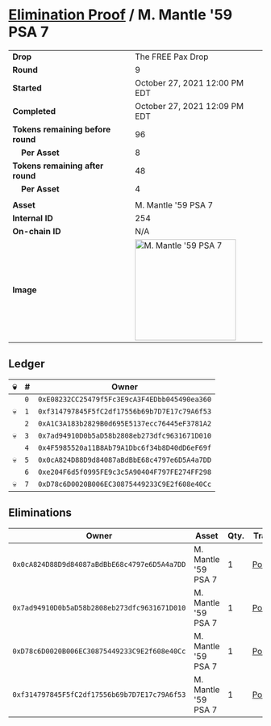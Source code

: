 # [Elimination Proof](./readme.md) / M. Mantle &#039;59 PSA 7

|||
|---|---|
| **Drop** | The FREE Pax Drop |
| **Round** | 9 |
| **Started** | October 27, 2021 12:00 PM EDT |
| **Completed** | October 27, 2021 12:09 PM EDT |
| **Tokens remaining before round** | 96 |
| **&nbsp;&nbsp;&nbsp;&nbsp;Per Asset** | 8 |
| **Tokens remaining after round** | 48 |
| **&nbsp;&nbsp;&nbsp;&nbsp;Per Asset** | 4 |
| | |
| **Asset** | M. Mantle &#039;59 PSA 7 |
| **Internal ID** | 254 |
| **On-chain ID** | N/A |
| **Image** | <img src="https://tcdn.blokpax.com/94aa4804-2e2c-4fe2-87c3-5e5505943cd9/282e4c48f373464812d9b17f1ddea9ee6feb72088aed819510eec2c1959507c9.jpg" height="200" alt="M. Mantle &#039;59 PSA 7" /> |

## Ledger

| 💀 | # | Owner |
| --- | --- | --- |
|  | `0` | `0xE08232CC25479f5Fc3E9cA3F4EDbb045490ea360` |
| 💀 | `1` | `0xf314797845F5fC2df17556b69b7D7E17c79A6f53` |
|  | `2` | `0xA1C3A183b2829B0d695E5137ecc76445eF3781A2` |
| 💀 | `3` | `0x7ad94910D0b5aD58b2808eb273dfc9631671D010` |
|  | `4` | `0x4F5985520a11B8Ab79A1Dbc6f34b8D40dD6eF69f` |
| 💀 | `5` | `0x0cA824D88D9d84087aBdBbE68c4797e6D5A4a7DD` |
|  | `6` | `0xe204F6d5f0995FE9c3c5A90404F797FE274FF298` |
| 💀 | `7` | `0xD78c6D0020B006EC30875449233C9E2f608e40Cc` |


## Eliminations

| Owner | Asset | Qty. | Transaction |
| --- | --- | --- | --- |
| `0x0cA824D88D9d84087aBdBbE68c4797e6D5A4a7DD` | M. Mantle '59 PSA 7 | 1 | [Polygonscan](https://polygonscan.com/tx/0x699bca6ef2550baf3c9ad6f86604861d8989969b026564b7f52558a85fc523b0) |
| `0x7ad94910D0b5aD58b2808eb273dfc9631671D010` | M. Mantle '59 PSA 7 | 1 | [Polygonscan](https://polygonscan.com/tx/0x2ced099142831e3a3c604ec09a3877844ad3768449837981ca0f8d41a0bdba44) |
| `0xD78c6D0020B006EC30875449233C9E2f608e40Cc` | M. Mantle '59 PSA 7 | 1 | [Polygonscan](https://polygonscan.com/tx/0x6d18b1c8f29dec9e46a82dae78a70ecc9a8d082e52a849a9d49fc5224197e028) |
| `0xf314797845F5fC2df17556b69b7D7E17c79A6f53` | M. Mantle '59 PSA 7 | 1 | [Polygonscan](https://polygonscan.com/tx/0x780e837e2f80c50cd5868097af4c38a2793a060205c3bf5115080b8032ea8785) |
